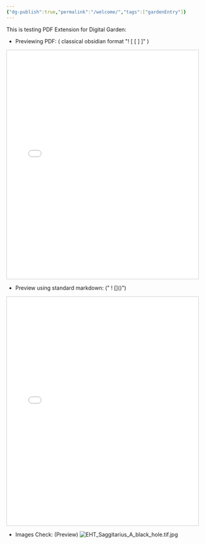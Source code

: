 ```yaml
---
{"dg-publish":true,"permalink":"/welcome/","tags":["gardenEntry"]}
---
```


This is testing PDF Extension for Digital Garden:

- Previewing PDF: ( classical obsidian format "! \[ \[  ] ]" )

<iframe src="/img/user/LA_Review.pdf" width="100%" height="600px" title="LA_Review.pdf" style="border:1px solid #ccc;"></iframe>

- Preview using standard markdown: (" ! \[]()")
<iframe src="/img/user/cs229-linalg.pdf" width="100%" height="600px" title="CS-229-Math" style="border:1px solid #ccc;"></iframe>

- Images Check: (Preview)
![EHT_Saggitarius_A_black_hole.tif.jpg](/img/user/EHT_Saggitarius_A_black_hole.tif.jpg)

